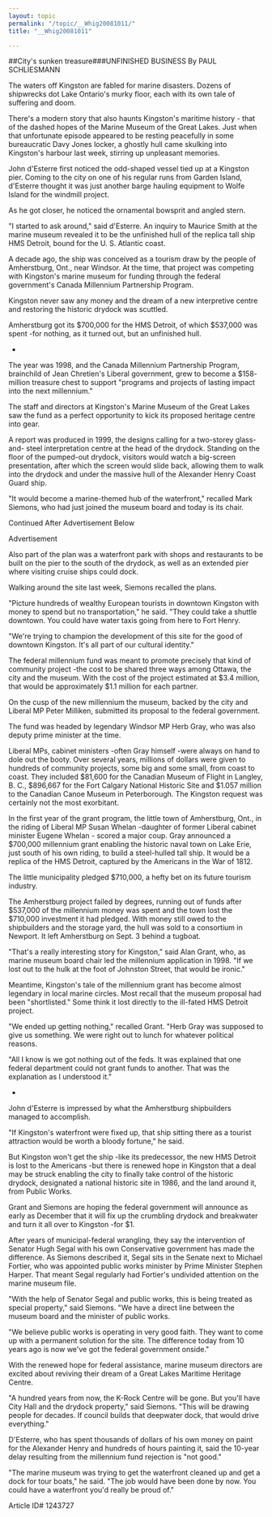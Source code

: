 ```yaml
---
layout: topic
permalink: "/topic/__Whig20081011/"
title: "__Whig20081011"

---
```


##City's sunken treasure###UNFINISHED BUSINESS
By PAUL SCHLIESMANN

<div class="column2">


The waters off Kingston are fabled for marine disasters. Dozens of shipwrecks dot Lake Ontario's murky floor, each with its own tale of suffering and doom.

There's a modern story that also haunts Kingston's maritime history - that of the dashed hopes of the Marine Museum of the Great Lakes. Just when that unfortunate episode appeared to be resting peacefully in some bureaucratic Davy Jones locker, a ghostly hull came skulking into Kingston's harbour last week, stirring up unpleasant memories.

John d'Esterre first noticed the odd-shaped vessel tied up at a Kingston pier. Coming to the city on one of his regular runs from Garden Island, d'Esterre thought it was just another barge hauling equipment to Wolfe Island for the windmill project.

As he got closer, he noticed the ornamental bowsprit and angled stern.

"I started to ask around," said d'Esterre. An inquiry to Maurice Smith at the marine museum revealed it to be the unfinished hull of the replica tall ship HMS Detroit, bound for the U. S. Atlantic coast.

A decade ago, the ship was conceived as a tourism draw by the people of Amherstburg, Ont., near Windsor. At the time, that project was competing with Kingston's marine museum for funding through the federal government's Canada Millennium Partnership Program.

Kingston never saw any money and the dream of a new interpretive centre and restoring the historic drydock was scuttled.

Amherstburg got its $700,000 for the HMS Detroit, of which $537,000 was spent -for nothing, as it turned out, but an unfinished hull.

*

The year was 1998, and the Canada Millennium Partnership Program, brainchild of Jean Chretien's Liberal government, grew to become a $158- million treasure chest to support "programs and projects of lasting impact into the next millennium."

The staff and directors at Kingston's Marine Museum of the Great Lakes saw the fund as a perfect opportunity to kick its proposed heritage centre into gear.

A report was produced in 1999, the designs calling for a two-storey glass-and- steel interpretation centre at the head of the drydock. Standing on the floor of the pumped-out drydock, visitors would watch a big-screen presentation, after which the screen would slide back, allowing them to walk into the drydock and under the massive hull of the Alexander Henry Coast Guard ship.

"It would become a marine-themed hub of the waterfront," recalled Mark Siemons, who had just joined the museum board and today is its chair.

Continued After Advertisement Below

Advertisement

Also part of the plan was a waterfront park with shops and restaurants to be built on the pier to the south of the drydock, as well as an extended pier where visiting cruise ships could dock.

Walking around the site last week, Siemons recalled the plans.

"Picture hundreds of wealthy European tourists in downtown Kingston with money to spend but no transportation," he said. "They could take a shuttle downtown. You could have water taxis going from here to Fort Henry.

"We're trying to champion the development of this site for the good of downtown Kingston. It's all part of our cultural identity."

The federal millennium fund was meant to promote precisely that kind of community project -the cost to be shared three ways among Ottawa, the city and the museum. With the cost of the project estimated at $3.4 million, that would be approximately $1.1 million for each partner.

On the cusp of the new millennium the museum, backed by the city and Liberal MP Peter Milliken, submitted its proposal to the federal government.

The fund was headed by legendary Windsor MP Herb Gray, who was also deputy prime minister at the time.

Liberal MPs, cabinet ministers -often Gray himself -were always on hand to dole out the booty. Over several years, millions of dollars were given to hundreds of community projects, some big and some small, from coast to coast. They included $81,600 for the Canadian Museum of Flight in Langley, B. C., $896,667 for the Fort Calgary National Historic Site and $1.057 million to the Canadian Canoe Museum in Peterborough. The Kingston request was certainly not the most exorbitant.

In the first year of the grant program, the little town of Amherstburg, Ont., in the riding of Liberal MP Susan Whelan -daughter of former Liberal cabinet minister Eugene Whelan - scored a major coup. Gray announced a $700,000 millennium grant enabling the historic naval town on Lake Erie, just south of his own riding, to build a steel-hulled tall ship. It would be a replica of the HMS Detroit, captured by the Americans in the War of 1812.

The little municipality pledged $710,000, a hefty bet on its future tourism industry.

The Amherstburg project failed by degrees, running out of funds after $537,000 of the millennium money was spent and the town lost the $710,000 investment it had pledged. With money still owed to the shipbuilders and the storage yard, the hull was sold to a consortium in Newport. It left Amherstburg on Sept. 3 behind a tugboat.

"That's a really interesting story for Kingston," said Alan Grant, who, as marine museum board chair led the millennium application in 1998. "If we lost out to the hulk at the foot of Johnston Street, that would be ironic."

Meantime, Kingston's tale of the millennium grant has become almost legendary in local marine circles. Most recall that the museum proposal had been "shortlisted." Some think it lost directly to the ill-fated HMS Detroit project.

"We ended up getting nothing," recalled Grant. "Herb Gray was supposed to give us something. We were right out to lunch for whatever political reasons.

"All I know is we got nothing out of the feds. It was explained that one federal department could not grant funds to another. That was the explanation as I understood it."

*

John d'Esterre is impressed by what the Amherstburg shipbuilders managed to accomplish.

"If Kingston's waterfront were fixed up, that ship sitting there as a tourist attraction would be worth a bloody fortune," he said.

But Kingston won't get the ship -like its predecessor, the new HMS Detroit is lost to the Americans -but there is renewed hope in Kingston that a deal may be struck enabling the city to finally take control of the historic drydock, designated a national historic site in 1986, and the land around it, from Public Works.

Grant and Siemons are hoping the federal government will announce as early as December that it will fix up the crumbling drydock and breakwater and turn it all over to Kingston -for $1.

After years of municipal-federal wrangling, they say the intervention of Senator Hugh Segal with his own Conservative government has made the difference. As Siemons described it, Segal sits in the Senate next to Michael Fortier, who was appointed public works minister by Prime Minister Stephen Harper. That meant Segal regularly had Fortier's undivided attention on the marine museum file.

"With the help of Senator Segal and public works, this is being treated as special property," said Siemons. "We have a direct line between the museum board and the minister of public works.

"We believe public works is operating in very good faith. They want to come up with a permanent solution for the site. The difference today from 10 years ago is now we've got the federal government onside."

With the renewed hope for federal assistance, marine museum directors are excited about reviving their dream of a Great Lakes Maritime Heritage Centre.

"A hundred years from now, the K-Rock Centre will be gone. But you'll have City Hall and the drydock property," said Siemons. "This will be drawing people for decades. If council builds that deepwater dock, that would drive everything."

D'Esterre, who has spent thousands of dollars of his own money on paint for the Alexander Henry and hundreds of hours painting it, said the 10-year delay resulting from the millennium fund rejection is "not good."

"The marine museum was trying to get the waterfront cleaned up and get a dock for tour boats," he said. "The job would have been done by now. You could have a waterfront you'd really be proud of."
</div>

Article ID# 1243727
